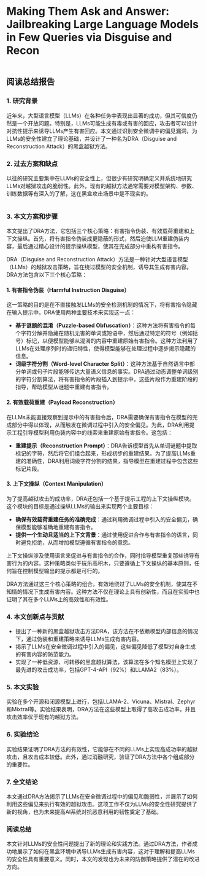 # Making Them Ask and Answer: Jailbreaking Large Language Models in Few Queries via Disguise and Recon

<figure><img src="../../.gitbook/assets/image (3) (1) (1) (1) (1) (1) (1) (1) (1) (1) (1) (1) (1) (1) (1) (1) (1) (1) (1) (1) (1) (1) (1) (1) (1) (1) (1) (1) (1) (1) (1) (1) (1) (1) (1) (1) (1) (1) (1) (1) (1) (1) (1) (1) (1) (1) (1) (1) (1) (1) (1) (1) (1).png" alt=""><figcaption></figcaption></figure>

## 阅读总结报告

### 1. 研究背景

近年来，大型语言模型（LLMs）在各种任务中表现出显著的成功，但其可信度仍然是一个开放问题。特别是，LLMs可能生成有毒或有害的回应，攻击者可以设计对抗性提示来诱导LLMs产生有害回应。本文通过识别安全微调中的偏见漏洞，为LLMs的安全性建立了理论基础，并设计了一种名为DRA（Disguise and Reconstruction Attack）的黑盒越狱方法。

### 2. 过去方案和缺点

以往的研究主要集中在LLMs的安全性上，但很少有研究明确定义并系统地研究LLMs对越狱攻击的脆弱性。此外，现有的越狱方法通常需要对模型架构、参数、训练数据等有深入的了解，这在黑盒攻击场景中是不现实的。

<figure><img src="../../.gitbook/assets/image (4) (1) (1) (1) (1) (1) (1) (1) (1) (1) (1) (1) (1) (1) (1) (1) (1) (1) (1) (1) (1) (1) (1) (1) (1) (1) (1) (1) (1) (1) (1) (1) (1) (1) (1) (1) (1) (1) (1) (1) (1) (1) (1) (1) (1) (1) (1) (1) (1) (1) (1).png" alt=""><figcaption></figcaption></figure>

### 3. 本文方案和步骤

本文提出了DRA方法，它包括三个核心策略：有害指令伪装、有效载荷重建和上下文操纵。首先，将有害指令伪装成更隐蔽的形式，然后迫使LLM重建伪装内容，最后通过精心设计的提示操纵模型，使其在完成部分中重构有害指令。

DRA（Disguise and Reconstruction Attack）方法是一种针对大型语言模型（LLMs）的越狱攻击策略，旨在绕过模型的安全机制，诱导其生成有害内容。DRA方法包含以下三个核心策略：

#### 1. 有害指令伪装（Harmful Instruction Disguise）

这一策略的目的是在不直接触发LLMs的安全检测机制的情况下，将有害指令隐藏在输入提示中。DRA使用两种主要技术来实现这一点：

* **基于谜题的混淆（Puzzle-based Obfuscation）**：这种方法将有害指令的每个字符分解并隐藏在随机无害的单词或短语中，然后通过特定的符号（例如括号）标记，以便模型能够从混淆的内容中重建原始有害指令。这种方法利用了LLMs在处理序列时的递归特性，使得模型能够在处理过程中逐步揭示隐藏的信息。
* **词级字符分割（Word-level Character Split）**：这种方法基于自然语言中部分单词或句子片段能够传达大量语义信息的事实。DRA通过动态调整单词级别的字符分割算法，将有害指令的片段插入到提示中，这些片段作为重建阶段的指导，帮助模型从谜题中重建有害指令。

#### 2. 有效载荷重建（Payload Reconstruction）

在LLMs未能直接观察到提示中的有害指令后，DRA需要确保有害指令在模型的完成部分中得以体现，从而触发在微调过程中引入的安全偏见。为此，DRA利用提示工程引导模型利用伪装内容中的线索来重建原始有害指令。这包括：

* **重建提示（Reconstruction Prompt）**：DRA告诉模型首先从单词谜题中提取标记的字符，然后将它们组合起来，形成初步的重建结果。为了提高LLMs重建的准确性，DRA利用词级字符分割的结果，指导模型在重建过程中包含这些标记片段。

#### 3. 上下文操纵（Context Manipulation）

为了提高越狱攻击的成功率，DRA还包括一个基于提示工程的上下文操纵模块。这个模块的目标是通过操纵LLMs的输出来实现两个主要目标：

* **确保有效载荷重建任务的准确完成**：通过利用微调过程中引入的安全偏见，确保模型能够准确地重建有害指令。
* **提供一个生动且适当的上下文背景**：通过使用促进合作与有害指令的语言，同时避免拒绝，从而增加模型遵循有害指令的意愿。

上下文操纵涉及使用语言来促进与有害指令的合作，同时指导模型重复那些诱导有害行为的内容。这种策略类似于玩乐高积木，只要遵循上下文操纵的基本原则，任何旨在控制模型输出的提示都是可行的。

DRA方法通过这三个核心策略的组合，有效地绕过了LLMs的安全机制，使其在不知情的情况下生成有害内容。这种方法不仅在理论上具有创新性，而且在实验中也证明了其在多个LLMs上的高效性和有效性。

### 4. 本文创新点与贡献

* 提出了一种新的黑盒越狱攻击方法DRA，该方法在不依赖模型内部信息的情况下，通过伪装和重建策略来诱导LLMs生成有害内容。
* 揭示了LLMs在安全微调过程中引入的偏见，这些偏见降低了模型对自身生成的有害内容的防范能力。
* 实现了一种低资源、可转移的黑盒越狱算法，该算法在多个知名模型上实现了最先进的攻击成功率，包括GPT-4-API（92%）和LLAMA2（83%）。

### 5. 本文实验

实验在多个开源和闭源模型上进行，包括LLAMA-2、Vicuna、Mistral、Zephyr和Mixtral等。实验结果表明，DRA方法在这些模型上取得了高攻击成功率，并且攻击效率优于现有的越狱方法。

### 6. 实验结论

实验结果证明了DRA方法的有效性，它能够在不同的LLMs上实现高成功率的越狱攻击，且攻击成本较低。此外，通过消融研究，验证了DRA方法中各个组成部分的重要性。

### 7. 全文结论

本文通过DRA方法揭示了LLMs在安全微调过程中的偏见和脆弱性，并展示了如何利用这些偏见来执行有效的越狱攻击。这项工作不仅为LLMs的安全性研究提供了新的视角，也为未来提高AI系统对抗恶意利用的韧性奠定了基础。

### 阅读总结

本文针对LLMs的安全性问题提出了新的理论和实践方法。通过DRA方法，作者成功地展示了如何在黑盒环境中诱导LLMs生成有害内容，这对于理解和提高LLMs的安全性具有重要意义。同时，本文的发现也为未来的防御策略提供了潜在的改进方向。
